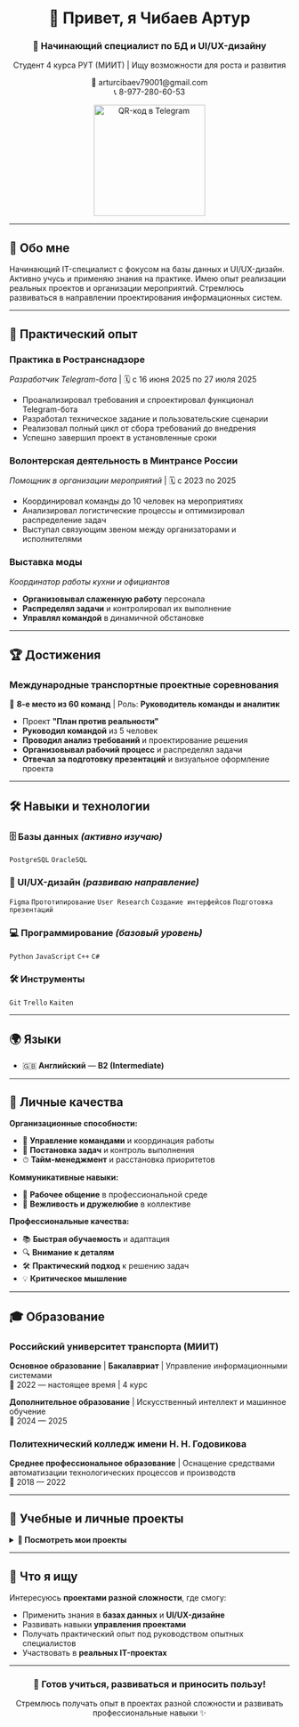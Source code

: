 <h1 align="center">👋 Привет, я Чибаев Артур</h1>
<h3 align="center">🚀 Начинающий специалист по БД и UI/UX-дизайну</h3>

<p align="center">
  Студент 4 курса РУТ (МИИТ) | Ищу возможности для роста и развития
</p>

<p align="center">
  📧 arturcibaev79001@gmail.com<br>
  📞 8-977-280-60-53
</p>

<p align="center">
  <img src="https://github.com/user-attachments/assets/a62ad26c-be45-48e2-bb55-316e313eda1e" width="200" alt="QR-код в Telegram">
</p>

---

## 🎯 Обо мне

Начинающий IT-специалист с фокусом на базы данных и UI/UX-дизайн. Активно учусь и применяю знания на практике. Имею опыт реализации реальных проектов и организации мероприятий. Стремлюсь развиваться в направлении проектирования информационных систем.

---

## 💼 Практический опыт

### **Практика в Ространснадзоре**
*Разработчик Telegram-бота* | 🗓 с 16 июня 2025 по 27 июля 2025
- Проанализировал требования и спроектировал функционал Telegram-бота
- Разработал техническое задание и пользовательские сценарии
- Реализовал полный цикл от сбора требований до внедрения
- Успешно завершил проект в установленные сроки

### **Волонтерская деятельность в Минтрансе России**
*Помощник в организации мероприятий* | 🗓 с 2023 по 2025
- Координировал команды до 10 человек на мероприятиях
- Анализировал логистические процессы и оптимизировал распределение задач
- Выступал связующим звеном между организаторами и исполнителями

### **Выставка моды** 
*Координатор работы кухни и официантов*
- **Организовывал слаженную работу** персонала
- **Распределял задачи** и контролировал их выполнение
- **Управлял командой** в динамичной обстановке

---

## 🏆 Достижения

### **Международные транспортные проектные соревнования**
🥈 **8-е место из 60 команд** | Роль: **Руководитель команды и аналитик**
- Проект **"План против реальности"**
- **Руководил командой** из 5 человек
- **Проводил анализ требований** и проектирование решения
- **Организовывал рабочий процесс** и распределял задачи
- **Отвечал за подготовку презентаций** и визуальное оформление проекта

---

## 🛠 Навыки и технологии

### **🗄 Базы данных** *(активно изучаю)*
`PostgreSQL` `OracleSQL`

### **🎨 UI/UX-дизайн** *(развиваю направление)*
`Figma` `Прототипирование` `User Research` `Создание интерфейсов` `Подготовка презентаций`

### **💻 Программирование** *(базовый уровень)*
`Python` `JavaScript` `C++` `C#`

### **🛠 Инструменты**
`Git` `Trello` `Kaiten`

---

## 🌍 Языки
- 🇬🇧 **Английский** — **B2 (Intermediate)**

---

## 💫 Личные качества

**Организационные способности:**
- 👥 **Управление командами** и координация работы
- 🎯 **Постановка задач** и контроль выполнения
- ⏱ **Тайм-менеджмент** и расстановка приоритетов

**Коммуникативные навыки:**
- 💬 **Рабочее общение** в профессиональной среде
- 🤝 **Вежливость и дружелюбие** в коллективе

**Профессиональные качества:**
- 📚 **Быстрая обучаемость** и адаптация
- 🔍 **Внимание к деталям** 
- 🛠 **Практический подход** к решению задач
- 💡 **Критическое мышление**

---

## 🎓 Образование

### **Российский университет транспорта (МИИТ)**
**Основное образование** | **Бакалавриат** | Управление информационными системами  
📅 2022 — настоящее время | 4 курс

**Дополнительное образование** | Искусственный интеллект и машинное обучение  
📅 2024 — 2025


### **Политехнический колледж имени Н. Н. Годовикова**
**Среднее профессиональное образование** | Оснащение средствами автоматизации технологических процессов и производств  
📅 2018 — 2022

---

## 📂 Учебные и личные проекты

<details>
  <summary><b>🚀 Посмотреть мои проекты</b></summary>

  ### **Telegram-бот для Ространснадзора**
  - Полностью работоспособное приложение
  - Автономная разработка от идеи до реализации
  - Практическое применение знаний БД и программирования

  ### **Учебные проекты по базам данных**
  - Проектирование схем БД для различных предметных областей
  - Написание сложных SQL-запросов

  ### **Дизайн-проект для студии производства видео контента**
  - **🎯 Основной функционал**: система заявок на съемку, личный кабинет клиента, портфолио работ
  - **👤 Пользовательские роли**: клиенты (артисты), администраторы студии
  - **📱 Разработанные экраны**: 
    - Главная страница с услугами и портфолио
    - Личный кабинет с историей заявок
    - Форма подачи новой заявки на клип
    - Профиль пользователя
  - **🎨 Особенности дизайна**: современный интерфейс, интуитивная навигация, адаптация под разные статусы заявок
  - **🛠 Инструменты**: Figma, User Research, Прототипирование
 - **🔗 [Смотреть проект в Figma](https://www.figma.com/design/pcqZB4V2uMrMLVTMOU0wkt/%D0%92%D0%B8%D0%B4%D0%B5%D0%BE%D0%BA%D0%BB%D0%B8%D0%BF%D1%8B?node-id=0-1&t=Y6D3oojglshbvf8i-1)**
</details>

---

## 🎯 Что я ищу

Интересуюсь **проектами разной сложности**, где смогу:
- Применить знания в **базах данных** и **UI/UX-дизайне**
- Развивать навыки **управления проектами**
- Получать практический опыт под руководством опытных специалистов
- Участвовать в **реальных IT-проектах**

---

<h3 align="center">🌱 Готов учиться, развиваться и приносить пользу!</h3>
<p align="center">
  Стремлюсь получать опыт в проектах разной сложности и развивать профессиональные навыки ✨
</p>
